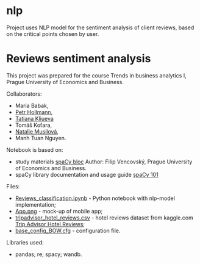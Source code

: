 # nlp
Project uses NLP model for the sentiment analysis of client reviews, based on the critical points chosen by user.

# Reviews sentiment analysis
This project was prepared for the course Trends in business analytics I, Prague University of Economics and Business.

Collaborators:
- Maria Babak,
- [Petr Hollmann](https://github.com/phollmann1997/),
- [Tatiana Kliueva](https://github.com/tatianaklyueva/)
- Tomáš Koťara,
- [Natalie Musilová](https://github.com/NatalieMusilova),
- Manh Tuan Nguyen.

Notebook is based on:
- study materials [spaCy bloc](https://drive.google.com/drive/folders/1aXK1kXYgznppa2hf53jdNBk1Al8UuVUV) Author: Filip Vencovský, Prague University of Economics and Business.
- spaCy library documentation and usage guide [spaCy 101](https://drive.google.com/drive/folders/1aXK1kXYgznppa2hf53jdNBk1Al8UuVUV)

Files:
- [Reviews_classification.ipynb](https://github.com/tatianaklyueva/nlp/blob/main/Reviews_classification.ipynb) - Python notebook with nlp-model implementation;
- [App.png](https://github.com/tatianaklyueva/nlp/blob/main/Recenze.ipynb) - mock-up of mobile app;
- [tripadvisor_hotel_reviews.csv](https://github.com/tatianaklyueva/nlp/blob/main/tripadvisor_hotel_reviews.csv) -  hotel reviews dataset from kaggle.com  [Trip Advisor Hotel Reviews](https://www.kaggle.com/datasets/andrewmvd/trip-advisor-hotel-reviews?resource=download);
- [base_config_BOW.cfg](https://github.com/tatianaklyueva/nlp/blob/main/base_config_BOW.cfg) - configuration file. 

Libraries used:
- pandas; re; spacy; wandb.
